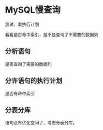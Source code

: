 # MySQL慢查询

测试、看执行计划

看看是否命中索引，是不是查询了不需要的数据列



## 分析语句

是否查询了需要的数据列

## 分许语句的执行计划

是否有命中索引

## 分表分库

语句没有优化空间了，考虑分表分库。

